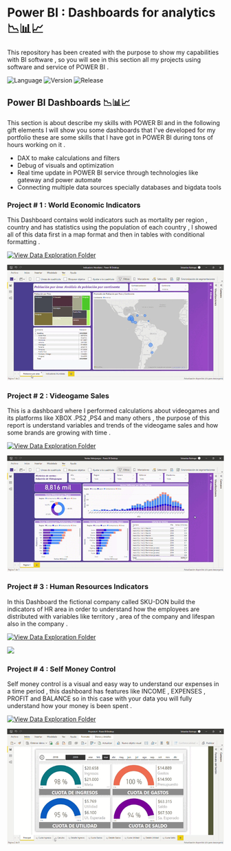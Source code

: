 # Power BI : Dashboards for analytics 📉📊📈
This repository has been created with the purpose to show my capabilities with BI software , so you will see in this section all my projects using software and service of  POWER BI  .

![Language](https://img.shields.io/static/v1?label=Language&message=DAX&color=blueviolet)
![Version](https://img.shields.io/static/v1?label=Version&message=v1.0&color=blueviolet)
![Release](https://img.shields.io/static/v1?label=Release-Date&message=27/03/2022&color=blueviolet)

## Power BI Dashboards 📉📊📈
This section is about describe my skills with POWER BI and in the following gift elements I will show you some dashboards that I've developed for my portfolio these are some skills that I have got in POWER BI during tons of hours working on it .
- DAX to make calculations and filters 
- Debug of visuals and optimization 
- Real time update in POWER BI service through technologies like gateway and power automate 
- Connecting multiple data sources specially databases and bigdata tools 

### Project # 1 : World Economic Indicators
This Dashboard contains wold indicators such as mortality per region , country and has statistics using the population of each country , I showed all of this data first in a map format and then in tables with conditional formatting .

[![View Data Exploration Folder](https://img.shields.io/badge/Download-pbix-blueviolet?style=for-the-badge&logo=GITHUB)](https://github.com/ABENGDATA/Dashboards-for-analytics/blob/599e31282dcefde21e564ecbf61a0567c9ba8c2c/Indicadores%20Mundiales.pbix)


<p align="left">
  <img src="https://github.com/ABENGDATA/Dashboards-for-analytics/blob/f2deb837a0a884959c8512aea6b2dd920f7daa36/Indicadores%20Mundiales%20-%20Power%20BI%20Desktop%202022-03-26%2012-39-55.gif" />
</p>



### Project # 2 : Videogame Sales
This is a dashboard where I performed calculations about videogames and its platforms like XBOX .PS2 ,PS4 and many others ,  the purpose of this report is understand variables and trends of the videogame sales and how some brands are growing with time .

[![View Data Exploration Folder](https://img.shields.io/badge/Download-pbix-blueviolet?style=for-the-badge&logo=GITHUB)](https://github.com/ABENGDATA/Dashboards-for-analytics/blob/599e31282dcefde21e564ecbf61a0567c9ba8c2c/Ventas%20Videojuegos.pbix)

<p align="left">
  <img src="https://github.com/ABENGDATA/Dashboards-for-analytics/blob/f2deb837a0a884959c8512aea6b2dd920f7daa36/Ventas%20Videojuegos%20-%20Power%20BI%20Desktop%202022-03-26%2015-48-19.gif" />
</p>

### Project # 3 : Human Resources Indicators
In this Dashboard the fictional company called SKU-DON build the indicators of HR area in order to understand how the employees are distributed 
with variables like territory , area of the company and lifespan also in the company .

[![View Data Exploration Folder](https://img.shields.io/badge/Download-pbix-blueviolet?style=for-the-badge&logo=GITHUB)](https://github.com/ABENGDATA/Dashboards-for-analytics/blob/599e31282dcefde21e564ecbf61a0567c9ba8c2c/Project_3.pbix)

<p align="left">
  <img src="https://github.com/ABENGDATA/Dashboards-for-analytics/blob/f2deb837a0a884959c8512aea6b2dd920f7daa36/Project_3%20-%20Power%20BI%20Desktop%202022-03-26%2015-56-10.gif" />
</p>

### Project # 4 : Self Money Control
Self money control is a visual and easy way to understand our expenses in a time period , this dashboard has features like INCOME , EXPENSES , PROFIT and BALANCE so in this case with your data you will fully understand how your money is been spent .

[![View Data Exploration Folder](https://img.shields.io/badge/Download-pbix-blueviolet?style=for-the-badge&logo=GITHUB)](https://github.com/ABENGDATA/Dashboards-for-analytics/blob/599e31282dcefde21e564ecbf61a0567c9ba8c2c/Finanzas_personales.pbix)

<p align="left">
  <img src="https://github.com/ABENGDATA/Dashboards-for-analytics/blob/f2deb837a0a884959c8512aea6b2dd920f7daa36/Proyecto%204%20-%20Power%20BI%20Desktop%202022-03-26%2014-00-49.gif" />
</p>
